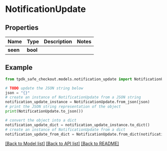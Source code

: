 # NotificationUpdate



## Properties

Name | Type | Description | Notes
------------ | ------------- | ------------- | -------------
**seen** | **bool** |  | 

## Example

```python
from tpdk_safe_checkout.models.notification_update import NotificationUpdate

# TODO update the JSON string below
json = "{}"
# create an instance of NotificationUpdate from a JSON string
notification_update_instance = NotificationUpdate.from_json(json)
# print the JSON string representation of the object
print(NotificationUpdate.to_json())

# convert the object into a dict
notification_update_dict = notification_update_instance.to_dict()
# create an instance of NotificationUpdate from a dict
notification_update_from_dict = NotificationUpdate.from_dict(notification_update_dict)
```
[[Back to Model list]](../README.md#documentation-for-models) [[Back to API list]](../README.md#documentation-for-api-endpoints) [[Back to README]](../README.md)


